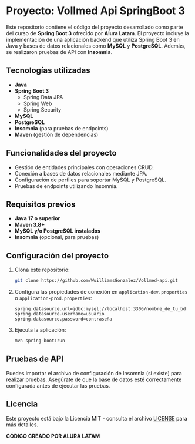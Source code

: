 # Proyecto: Vollmed Api SpringBoot 3

Este repositorio contiene el código del proyecto desarrollado como parte del curso de **Spring Boot 3** ofrecido por **Alura Latam**. El proyecto incluye la implementación de una aplicación backend que utiliza Spring Boot 3 en Java y bases de datos relacionales como **MySQL** y **PostgreSQL**. Además, se realizaron pruebas de API con **Insomnia**.

## Tecnologías utilizadas

- **Java**
- **Spring Boot 3**
  - Spring Data JPA
  - Spring Web
  - Spring Security
- **MySQL**
- **PostgreSQL**
- **Insomnia** (para pruebas de endpoints)
- **Maven** (gestión de dependencias)

## Funcionalidades del proyecto

- Gestión de entidades principales con operaciones CRUD.
- Conexión a bases de datos relacionales mediante JPA.
- Configuración de perfiles para soportar MySQL y PostgreSQL.
- Pruebas de endpoints utilizando Insomnia.


## Requisitos previos

- **Java 17 o superior**
- **Maven 3.8+**
- **MySQL y/o PostgreSQL instalados**
- **Insomnia** (opcional, para pruebas)

## Configuración del proyecto

1. Clona este repositorio:
   ```bash
   git clone https://github.com/WuilliamsGonzalez/Vollmed-api.git
   ```

2. Configura las propiedades de conexión en `application-dev.properties` o `application-prod.properties`:
   ```properties
   spring.datasource.url=jdbc:mysql://localhost:3306/nombre_de_tu_bd
   spring.datasource.username=usuario
   spring.datasource.password=contraseña
   ```

3. Ejecuta la aplicación:
   ```bash
   mvn spring-boot:run
   ```

## Pruebas de API

Puedes importar el archivo de configuración de Insomnia (si existe) para realizar pruebas. Asegúrate de que la base de datos esté correctamente configurada antes de ejecutar las pruebas.

## Licencia

Este proyecto está bajo la Licencia MIT - consulta el archivo [LICENSE](LICENSE) para más detalles.

**CÓDIGO CREADO POR ALURA LATAM**
